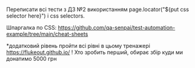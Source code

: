 Переписати всі тести з ДЗ №2  використанням page.locator("${put css selector here}") і css selectors.
 
Шпаргалка по CSS: https://github.com/qa-senpai/test-automation-example/tree/main/cheat-sheets
 
*додатковий рівень
пройти всі рівні в цьому тренажері https://flukeout.github.io/
! Хто зробить перший, обирає збір куди ми донатимо 5000 грн
